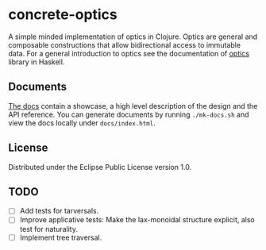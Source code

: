 # concrete-optics

A simple minded implementation of optics in Clojure. Optics are general and composable constructions that allow bidirectional access to immutable data. For a general introduction to optics see the documentation of [optics](https://hackage.haskell.org/package/optics-0.4.2/docs/Optics.html) library in Haskell.

## Documents

[The docs](http://sonatsuer.github.io/concrete-optics) contain a showcase, a high level description of the design and the API reference. You can generate documents by running `./mk-docs.sh` and view
the docs locally under `docs/index.html`.

## License

Distributed under the Eclipse Public License version 1.0.

## TODO

- [ ] Add tests for tarversals.
- [ ] Improve applicative tests: Make the lax-monoidal structure explicit, also test for naturality.
- [ ] Implement tree traversal.
